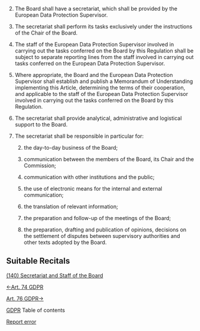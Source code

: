 


2. The Board shall have a secretariat, which shall be provided by the European Data Protection Supervisor.

4. The secretariat shall perform its tasks exclusively under the instructions of the Chair of the Board.

6. The staff of the European Data Protection Supervisor involved in carrying out the tasks conferred on the Board by this Regulation shall be subject to separate reporting lines from the staff involved in carrying out tasks conferred on the European Data Protection Supervisor.

8. Where appropriate, the Board and the European Data Protection Supervisor shall establish and publish a Memorandum of Understanding implementing this Article, determining the terms of their cooperation, and applicable to the staff of the European Data Protection Supervisor involved in carrying out the tasks conferred on the Board by this Regulation.

10. The secretariat shall provide analytical, administrative and logistical support to the Board.

12. The secretariat shall be responsible in particular for:

	
	2. the day-to-day business of the Board;
	
	4. communication between the members of the Board, its Chair and the Commission;
	
	6. communication with other institutions and the public;
	
	8. the use of electronic means for the internal and external communication;
	
	10. the translation of relevant information;
	
	12. the preparation and follow-up of the meetings of the Board;
	
	14. the preparation, drafting and publication of opinions, decisions on the settlement of disputes between supervisory authorities and other texts adopted by the Board.





## Suitable Recitals



[(140) Secretariat and Staff of the Board](https://gdpr-info.eu/recitals/no-140/)




[←Art. 74 GDPR](https://gdpr-info.eu/art-74-gdpr/ "Art. 74 GDPR - Tasks of the Chair")


[Art. 76 GDPR→](https://gdpr-info.eu/art-76-gdpr/ "Art. 76 GDPR - Confidentiality")



[GDPR](https://gdpr-info.eu)
Table of contents


[Report error](https://gdpr-info.eu/gf/?TB_iframe=true&height=306 "Your message")

